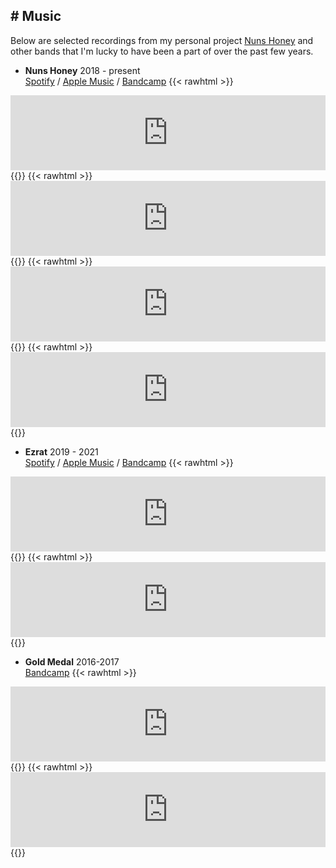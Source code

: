 ## # Music
Below are selected recordings from my personal project [Nuns Honey](https://nunshoney.bandcamp.com) and other bands that I'm lucky to have been a part of over the past few years.
- **Nuns Honey** 2018 - present\
[Spotify](https://open.spotify.com/artist/7DjCNOD4Pof8Vf1CYZsrd7) / [Apple Music](https://music.apple.com/us/artist/nuns-honey/1454436827) / [Bandcamp](https://nunshoney.bandcamp.com)
{{< rawhtml >}}
<iframe style="border: 0; width: 100%; height: 120px;" src="https://bandcamp.com/EmbeddedPlayer/track=3979503635/size=large/bgcol=ffffff/linkcol=0687f5/tracklist=false/artwork=small/transparent=true/tracks=3979503635/" seamless><a href="https://nunshoney.bandcamp.com/track/two-eyes">Two Eyes by Nuns Honey</a></iframe>
{{</ rawhtml >}}
{{< rawhtml >}}
<iframe style="border: 0; width: 100%; height: 120px;" src="https://bandcamp.com/EmbeddedPlayer/track=1768744799/size=large/bgcol=ffffff/linkcol=0687f5/artwork=small/transparent=true/tracklist=false/tracks=1768744799/esig=60304f737f8ec674bc3b5583623651e4/" seamless><a href="https://nunshoney.bandcamp.com/track/never-get-back">Never Get Back by Nuns Honey</a></iframe>
{{</ rawhtml >}}
{{< rawhtml >}}
<iframe style="border: 0; width: 100%; height: 120px;" src="https://bandcamp.com/EmbeddedPlayer/album=266882170/size=large/bgcol=ffffff/linkcol=0687f5/tracklist=false/artwork=small/transparent=true/" seamless><a href="https://nunshoney.bandcamp.com/album/dont-call-it">Don&#39;t Call It by Nuns Honey</a></iframe>
{{</ rawhtml >}}
{{< rawhtml >}}
<iframe style="border: 0; width: 100%; height: 120px;" src="https://bandcamp.com/EmbeddedPlayer/track=1256654539/size=large/bgcol=ffffff/linkcol=0687f5/tracklist=false/artwork=small/transparent=true/" seamless><a href="https://nunshoney.bandcamp.com/track/charlie-best-2">Charlie Best by Nuns Honey</a></iframe>
{{</ rawhtml >}}

- **Ezrat** 2019 - 2021\
[Spotify](https://open.spotify.com/artist/0WTobI5t4W2M1G9mNNUbR8) / [Apple Music](https://music.apple.com/us/artist/ezrat/1502042686) / [Bandcamp](https://ezrat.bandcamp.com/track/i-know-what-thats-like)
{{< rawhtml >}}
<iframe style="border: 0; width: 100%; height: 120px;" src="https://bandcamp.com/EmbeddedPlayer/track=1623708353/size=large/bgcol=ffffff/linkcol=0687f5/tracklist=false/artwork=small/transparent=true/" seamless><a href="https://ezrat.bandcamp.com/track/i-know-what-thats-like">I Know What That&#39;s Like by Ezrat</a></iframe>
{{</ rawhtml >}}
{{< rawhtml >}}
<iframe style="border: 0; width: 100%; height: 120px;" src="https://bandcamp.com/EmbeddedPlayer/album=1058815355/size=large/bgcol=ffffff/linkcol=0687f5/tracklist=false/artwork=small/transparent=true/" seamless><a href="https://ezrat.bandcamp.com/album/carousel">Carousel by Ezrat</a></iframe>
{{</ rawhtml >}}

- **Gold Medal** 2016-2017\
[Bandcamp](https://goldmedal.bandcamp.com)
{{< rawhtml >}}
<iframe style="border: 0; width: 100%; height: 120px;" src="https://bandcamp.com/EmbeddedPlayer/album=536609856/size=large/bgcol=ffffff/linkcol=0687f5/tracklist=false/artwork=small/transparent=true/" seamless><a href="https://goldmedal.bandcamp.com/album/perfect-picture">Perfect Picture by Gold Medal</a></iframe>
{{</ rawhtml >}}
{{< rawhtml >}}
<iframe style="border: 0; width: 100%; height: 120px;" src="https://bandcamp.com/EmbeddedPlayer/album=2363579396/size=large/bgcol=ffffff/linkcol=0687f5/tracklist=false/artwork=small/transparent=true/" seamless><a href="https://goldmedal.bandcamp.com/album/last-thing">Last Thing by Gold Medal</a></iframe>
{{</ rawhtml >}}
